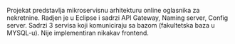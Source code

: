 Projekat predstavlja mikroservisnu arhitekturu online oglasnika za nekretnine.
Radjen je u Eclipse i sadrzi API Gateway, Naming server, Config server.
Sadrzi 3 servisa koji komuniciraju sa bazom (fakultetska baza u MYSQL-u). 
Nije implementiran nikakav frontend.
